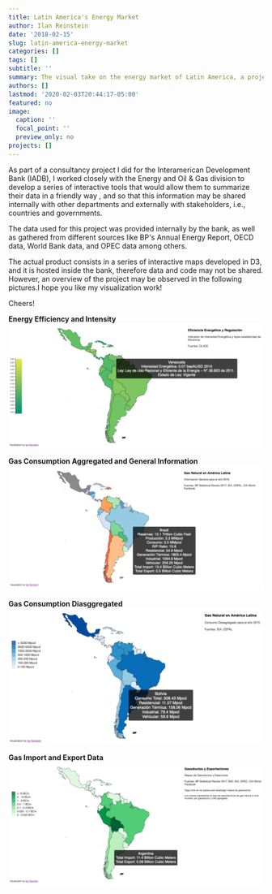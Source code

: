 ```yaml
---
title: Latin America's Energy Market
author: Ilan Reinstein
date: '2018-02-15'
slug: latin-america-energy-market
categories: []
tags: []
subtitle: ''
summary: The visual take on the energy market of Latin America, a project.'
authors: []
lastmod: '2020-02-03T20:44:17-05:00'
featured: no
image:
  caption: ''
  focal_point: ''
  preview_only: no
projects: []
---
```


As part of a consultancy project I did for the Interamerican Development Bank (IADB), I worked closely with the Energy and  Oil & Gas division to develop a series of interactive tools that would allow them to summarize their data in a friendly way , and so that this information may be shared internally with other departments and externally with stakeholders, i.e., countries and governments.

The data used for this project was provided internally by the bank, as well as gathered from different sources like BP's Annual Energy Report, OECD data, World Bank data, and OPEC data among others.

The actual product consists in a series of interactive maps developed in D3, and it is hosted inside the bank, therefore data and code may not be shared. However, an overview of the project may be observed in the following pictures.I hope you like my visualization work!

Cheers!

**Energy Efficiency and Intensity**
![img1](/media/img/eficiencia.png)

**Gas Consumption Aggregated and General Information**
![img2](/media/img/gas-consum-overall.png)

**Gas Consumption Diasggregated**
![img3](/media/img/gas-consum.png)

**Gas Import and Export Data**
![img4](/media/img/gas-import-export.png)


